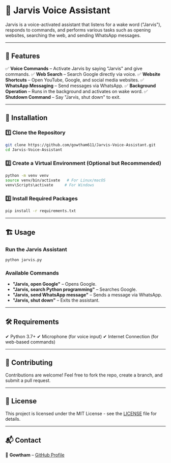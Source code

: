 # 🚀 Jarvis Voice Assistant

Jarvis is a voice-activated assistant that listens for a wake word ("Jarvis"), responds to commands, and performs various tasks such as opening websites, searching the web, and sending WhatsApp messages.

---

## 📌 Features
✅ **Voice Commands** – Activate Jarvis by saying "Jarvis" and give commands.
✅ **Web Search** – Search Google directly via voice.
✅ **Website Shortcuts** – Open YouTube, Google, and social media websites.
✅ **WhatsApp Messaging** – Send messages via WhatsApp.
✅ **Background Operation** – Runs in the background and activates on wake word.
✅ **Shutdown Command** – Say "Jarvis, shut down" to exit.

---

## 🔧 Installation

### **1️⃣ Clone the Repository**
```bash
git clone https://github.com/gowtham611/Jarvis-Voice-Assistant.git
cd Jarvis-Voice-Assistant
```

### **2️⃣ Create a Virtual Environment (Optional but Recommended)**
```bash
python -m venv venv
source venv/bin/activate   # For Linux/macOS
venv\Scripts\activate     # For Windows
```

### **3️⃣ Install Required Packages**
```bash
pip install -r requirements.txt
```

---

## 🏗 Usage

### **Run the Jarvis Assistant**
```bash
python jarvis.py
```

### **Available Commands**
- **"Jarvis, open Google"** – Opens Google.
- **"Jarvis, search Python programming"** – Searches Google.
- **"Jarvis, send WhatsApp message"** – Sends a message via WhatsApp.
- **"Jarvis, shut down"** – Exits the assistant.

---

## 🛠 Requirements
✔ Python 3.7+
✔ Microphone (for voice input)
✔ Internet Connection (for web-based commands)

---

## 🤝 Contributing
Contributions are welcome! Feel free to fork the repo, create a branch, and submit a pull request.

---

## 📝 License
This project is licensed under the MIT License - see the [LICENSE](LICENSE) file for details.

---

## 📬 Contact
📧 **Gowtham** – [GitHub Profile](https://github.com/gowtham611)
